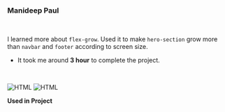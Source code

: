 ### Manideep Paul 

<br>


I learned more about `flex-grow`. Used it to make `hero-section` grow more than `navbar` and `footer` according to screen size.

- It took me around **3 hour** to complete the project.

<br>

![HTML](https://img.shields.io/badge/-HTML-D4F6CC?logo=HTML5)
![HTML](https://img.shields.io/badge/-CSS%20-1572B6?logo=CSS3)

**Used in Project**